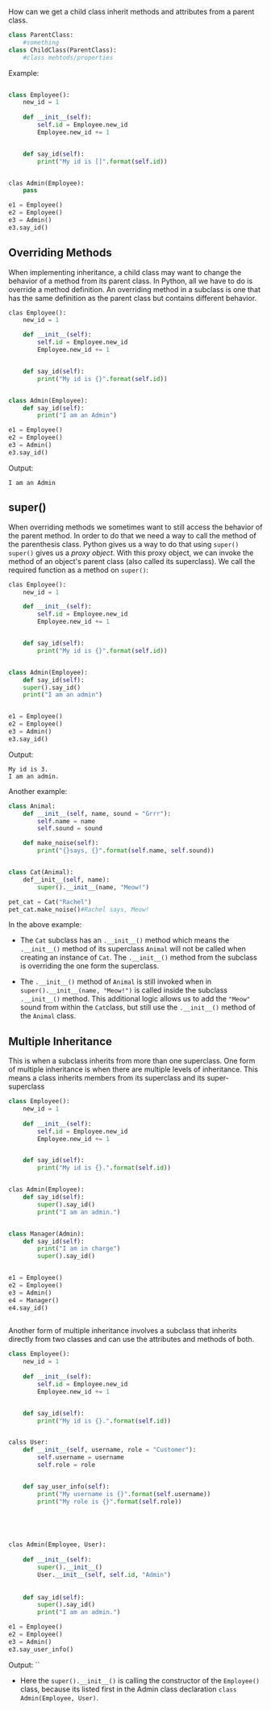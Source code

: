 How can we get a child class inherit methods and attributes from a parent class.
```Python
class ParentClass:
	#something
class ChildClass(ParentClass):
	#class mehtods/properties
```
Example:

```Python

class Employee():
	new_id = 1
	
	def __init__(self):
		self.id = Employee.new_id
		Employee.new_id += 1


	def say_id(self):
		print("My id is []".format(self.id))


clas Admin(Employee):
	pass

e1 = Employee()
e2 = Employee()
e3 = Admin()
e3.say_id()
```

## Overriding Methods

When implementing inheritance, a child class may want to change the behavior of a method from its parent class. In Python, all we have to do is override a method definition. An overriding method in a subclass is one that has the same definition as the parent class but contains different behavior.
 
```Python
clas Employee():
	new_id = 1

	def __init__(self):
		self.id = Employee.new_id
		Employee.new_id += 1


	def say_id(self):
		print("My id is {}".format(self.id))


class Admin(Employee):
	def say_id(self):
		print("I am an Admin")

e1 = Employee()
e2 = Empĺoyee()
e3 = Admin()
e3.say_id()
```

Output:
```
I am an Admin
```

## super()
When overriding methods we sometimes want to still access the behavior of the parent method. In order to do that we need a way to call the method of the parenthesis class. Python gives us a way to do that using `super()`
`super()` gives us a *proxy object*. With this proxy object, we can invoke the method of an object's parent class (also called its superclass). We call the required function as a method on `super()`:

```Python
clas Employee():
	new_id = 1

	def __init__(self):
		self.id = Employee.new_id
		Employee.new_id += 1


	def say_id(self):
		print("My id is {}".format(self.id))


class Admin(Employee):
	def say_id(self):
	super().say_id()
	print("I am an admin")


e1 = Employee()
e2 = Employee()
e3 = Admin()
e3.say_id()
```

Output:
```
My id is 3.
I am an admin.
```

Another example:

```Python
class Animal:
	def __init__(self, name, sound = "Grrr"):
		self.name = name
		self.sound = sound

	def make_noise(self):
		print("{}says, {}".format(self.name, self.sound))


class Cat(Animal):
	def__init__(self, name):
		super().__init__(name, "Meow!")

pet_cat = Cat("Rachel")
pet_cat.make_noise()#Rachel says, Meow!
```

In the above example:
- The `Cat` subclass has an `.__init__()` method which means the `.__init__()` method of its superclass `Animal` will not be called when creating an instance of `Cat`. The `.__init__()` method from the subclass is overriding the one form the superclass.

- The `.__init__()` method of  `Animal` is still invoked when in `super().__init__(name, "Meow!")` is called inside the subclass `.__init__()` method. This additional logic allows us to add the `"Meow"` sound from within the `Cat`class, but still use the `.__init__()` method of the `Animal` class.

## Multiple Inheritance

This is when a subclass inherits from more than one superclass. One form of multiple inheritance is when there are multiple levels of inheritance. This means a class inherits members from its superclass and its super-superclass
```Python
class Employee():
	new_id = 1
	
	def __init__(self):
		self.id = Employee.new_id
		Employee.new_id += 1


	def say_id(self):
		print("My id is {}.".format(self.id))


clas Admin(Employee):
	def say_id(self):
		super().say_id()
		print("I am an admin.")


class Manager(Admin):
	def say_id(self):
		print("I am in charge")
		super().say_id()


e1 = Employee()
e2 = Employee()
e3 = Admin()
e4 = Manager()
e4.say_id()
	
```
Another form of multiple inheritance involves a subclass that inherits directly from two classes and can use the attributes and methods of both.
```Python
class Employee():
	new_id = 1
	
	def __init__(self):
		self.id = Employee.new_id
		Employee.new_id += 1


	def say_id(self):
		print("My id is {}.".format(self.id))


calss User:
	def __init__(self, username, role = "Customer"):
		self.username = username
		self.role = role


	def say_user_info(self):
		print("My username is {}".format(self.username))
		print("My role is {}".format(self.role))



	

clas Admin(Employee, User):
	
	def __init__(self):
		super().__init__()
		User.__init__(self, self.id, "Admin")
	
	
	def say_id(self):
		super().say_id()
		print("I am an admin.")

e1 = Employee()
e2 = Employee()
e3 = Admin()
e3.say_user_info()

```

Output:
``

- Here the `super().__init__()` is calling the constructor of the `Employee()` class, because its listed first in the Admin class declaration `class Admin(Employee, User)`.